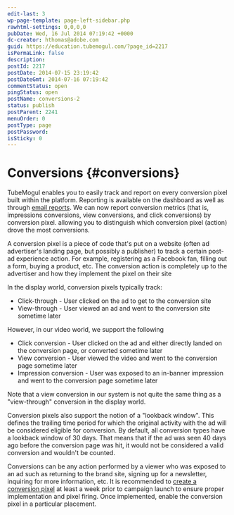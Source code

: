 ```yaml
---
edit-last: 3
wp-page-template: page-left-sidebar.php
rawhtml-settings: 0,0,0,0
pubDate: Wed, 16 Jul 2014 07:19:42 +0000
dc-creator: hthomas@adobe.com
guid: https://education.tubemogul.com/?page_id=2217
isPermaLink: false
description: 
postId: 2217
postDate: 2014-07-15 23:19:42
postDateGmt: 2014-07-16 07:19:42
commentStatus: open
pingStatus: open
postName: conversions-2
status: publish
postParent: 2241
menuOrder: 0
postType: page
postPassword: 
isSticky: 0
---
```


<!-- Why does this co-exist with execution/placement-setup/conversions.md? -->
# Conversions {#conversions}

TubeMogul enables you to easily track and report on every conversion pixel built within the platform. Reporting is available on the dashboard as well as through [email reports](/help/user-guide/measurement/campaign-reporting/email-reports.md). We can now report conversion metrics (that is, impressions conversions, view conversions, and click conversions) by conversion pixel. allowing you to distinguish which conversion pixel (action) drove the most conversions.

A conversion pixel is a piece of code that's put on a website (often ad advertiser's landing page, but possibly a publisher) to track a certain post-ad experience action.  For example, registering as a Facebook fan, filling out a form, buying a product, etc.  The conversion action is completely up to the advertiser and how they implement the pixel on their site

In the display world, conversion pixels typically track:

* Click-through - User clicked on the ad to get to the conversion site
* View-through - User viewed an ad and went to the conversion site sometime later

However, in our video world, we support the following

* Click conversion - User clicked on the ad and either directly landed on the conversion page, or converted sometime later
* View conversion - User viewed the video and went to the conversion page sometime later
* Impression conversion - User was exposed to an in-banner impression and went to the conversion page sometime later

Note that a view conversion in our system is not quite the same thing as a "view-through" conversion in the display world.

Conversion pixels also support the notion of a "lookback window".  This defines the trailing time period for which the original activity with the ad will be considered eligible for conversion.  By default, all conversion types have a lookback window of 30 days.  That means that if the ad was seen 40 days ago before the conversion page was hit, it would not be considered a valid conversion and wouldn't be counted.

Conversions can be any action performed by a viewer who was exposed to an ad such as returning to the brand site, signing up for a newsletter, inquiring for more information, etc.  It is recommended to  [create a conversion pixel](../../../../user-guide/execution/placement-setup/conversions/conversion-pixel-setup.md) at least a week prior to campaign launch to ensure proper implementation and pixel firing. Once implemented, enable the conversion pixel in a particular placement.
